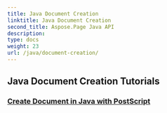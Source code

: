 ```yaml
---
title: Java Document Creation
linktitle: Java Document Creation
second_title: Aspose.Page Java API
description: 
type: docs
weight: 23
url: /java/document-creation/
---
```


## Java Document Creation Tutorials
### [Create Document in Java with PostScript](./postscript/)